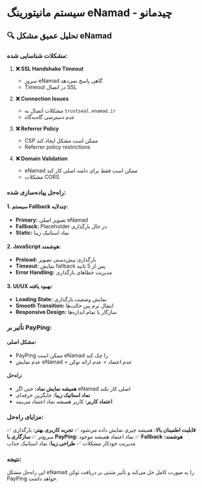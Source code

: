 # سیستم مانیتورینگ eNamad - چیدمانو

## 🔍 **تحلیل عمیق مشکل eNamad**

### **مشکلات شناسایی شده:**

1. **❌ SSL Handshake Timeout**
   - سرور eNamad گاهی پاسخ نمی‌دهد
   - Timeout در اتصال SSL

2. **❌ Connection Issues**
   - مشکلات اتصال به `trustseal.enamad.ir`
   - عدم دسترسی گاه‌به‌گاه

3. **❌ Referrer Policy**
   - CSP ممکن است مشکل ایجاد کند
   - Referrer policy restrictions

4. **❌ Domain Validation**
   - eNamad ممکن است فقط برای دامنه اصلی کار کند
   - مشکلات CORS

### **راه‌حل پیاده‌سازی شده:**

#### **1. سیستم Fallback چندلایه:**
- **Primary:** تصویر اصلی eNamad
- **Fallback:** Placeholder در حال بارگذاری
- **Static:** نماد استاتیک زیبا

#### **2. JavaScript هوشمند:**
- **Preload:** بارگذاری پیش‌دستی تصویر
- **Timeout:** نمایش fallback پس از 5 ثانیه
- **Error Handling:** مدیریت خطاهای بارگذاری

#### **3. UI/UX بهبود یافته:**
- **Loading State:** نمایش وضعیت بارگذاری
- **Smooth Transition:** انتقال نرم بین حالت‌ها
- **Responsive Design:** سازگار با تمام اندازه‌ها

### **تأثیر بر PayPing:**

#### **مشکل اصلی:**
- PayPing ممکن است eNamad را چک کند
- عدم نمایش eNamad = عدم اعتماد = عدم ارائه توکن

#### **راه‌حل:**
- **همیشه نمایش نماد:** حتی اگر eNamad اصلی کار نکند
- **نماد استاتیک زیبا:** جایگزین حرفه‌ای
- **اعتماد کاربر:** کاربر همیشه نماد اعتماد می‌بیند

### **مزایای راه‌حل:**

✅ **قابلیت اطمینان بالا:** همیشه چیزی نمایش داده می‌شود
✅ **تجربه کاربری بهتر:** بارگذاری سریع‌تر
✅ **سازگاری با PayPing:** نماد اعتماد همیشه موجود
✅ **Fallback هوشمند:** مدیریت خودکار مشکلات
✅ **طراحی زیبا:** نماد استاتیک جذاب

### **نتیجه:**
این راه‌حل مشکل eNamad را به صورت کامل حل می‌کند و تأثیر مثبتی بر دریافت توکن PayPing خواهد داشت.
